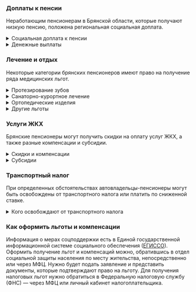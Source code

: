 ### Доплаты к пенсии
Неработающим пенсионерам в Брянской области, которые получают низкую пенсию, положена региональная социальная доплата. 
<details>
<summary>Социальная доплата к пенсии</summary>

В Брянской области региональный прожиточный минимум пенсионера ниже общефедерального. Поэтому неработающим пенсионерам с низкой пенсией положена федеральная социальная доплата до российского прожиточного минимума пенсионера. В 2021 году эта сумма [составляет]( https://pfr.gov.ru/grazhdanam/pensionres/soc_doplata/~7905) 10 022 рубля. Для назначения выплаты нужно обращаться в территориальное отделение Пенсионного фонда по месту своего жительства. 
</details>
<details>
<summary>Денежные выплаты</summary>

Если пенсионер относится к льготной категории, ему положена ежемесячная денежная выплата (ЕДВ), которую регулярно индексируют. Брянским ветеранам труда и пострадавшим от политических репрессий [полагается]( https://docs.cntd.ru/document/974002302) ЕДВ в сумме 416 рублей, а реабилитированным лицам и труженикам тыла — 519 рублей. 
</details>


### Лечение и отдых
Некоторые категории брянских пенсионеров имеют право на получение ряда медицинских льгот.  
<details>
<summary>Протезирование зубов</summary>

Брянским пенсионерам, которые являются ветеранами труда, тружениками тыла, реабилитированными лицами или пострадавшими от репрессий, [возмещают]( https://docs.cntd.ru/document/974002302) часть расходов на изготовление и ремонт зубных протезов (кроме изготовленных из драгоценных металлов и металлокерамики). Компенсация составляет 75% от потраченного, но не более 2500 рублей в год. 
</details>
<details>
<summary>Санаторно-курортное лечение</summary>

Брянским инвалидам I группы вследствие военной травмы, по зрению или страдающим хронической почечной недостаточностью возмещают расходы на оплату проезда к месту лечения или реабилитации и обратно в поездах дальнего следования или междугородних автобусах.
</details>
<details>
<summary>Ортопедические изделия</summary>

В Брянской области пенсионеров, не являющихся инвалидами, обеспечивают по назначению врача протезно-ортопедическими изделиями.
</details>
<details>
<summary>Другие льготы</summary>

Брянские ветераны труда сохраняют обслуживание в поликлиниках и других медицинских учреждениях, к которым они были прикреплены в период работы до выхода на пенсию. Преимущественное право приёма в дома-интернаты для престарелых и инвалидов имеют брянские реабилитированные и пострадавшие от репрессий пенсионеры.
</details>


### Услуги ЖКХ
Брянские пенсионеры могут получить скидки на оплату услуг ЖКХ, а также разные компенсации и субсидии. 
<details>
<summary>Скидки и компенсации</summary>

Ветеранам труда и военной службы в Брянской области выплачивают 50-процентную компенсацию на оплату жилого помещения и коммунальных услуг, а также оплату капремонта. Право на возврат 50% расходов есть у реабилитированных и пострадавших от репрессий граждан. При этом выплата «в пределах утверждённых нормативов потребления» положена только тем, у кого нет задолженности по оплате услуг ЖКХ.
Одиноких неработающих пенсионеров по достижении 70 лет освобождают от взносов на капремонт на 50%, а когда им исполняется 80 лет, они могут не оплачивать этот взнос совсем. Льгота распространяется и на граждан этого возраста, если их семья состоит из неработающих пенсионеров и (или) инвалидов. 
Реабилитированные и пострадавшие от репрессий граждане имеют право на внеочередную установку телефона. 
</details>
<details>
<summary>Субсидии</summary>

Брянские пенсионеры могут рассчитывать на субсидию при тратах на оплату ЖКУ 22% дохода.
</details>

### Транспортный налог
При определенных обстоятельствах автовладельцы-пенсионеры могут быть освобождены от транспортного налога или платить по сниженной ставке. 
<details>
<summary>Кого освобождают от транспортного налога</summary>

В Брянской области от налога [освобождены]( https://docs.cntd.ru/document/974002052) инвалиды I и II группы, а пенсионеры и мужчины старше 60 лет, а женщины — 55 лет платят 50% от него. Льгота распространяется на один легковой автомобиль мощностью не более 100 л. с., а также мотоцикл или мотороллер мощностью до 40 л. с.
Также от уплаты транспортного налога освобождены Герои СССР и РФ, награждённые орденом Славы трёх степеней. Не платят налог участники и инвалиды ВОВ и боевых действий, чернобыльцы. Освобождение от налога действует на один легковой автомобиль мощностью не более 100 л. с. 
</details>

### Как оформить льготы и компенсации 
Информация о мерах соцподдержки есть в Единой государственной информационной системе социального обеспечения ([ЕГИССО]( http://egisso.ru/site/client/#/)). Оформить получение льгот и компенсаций можно, обратившись в отдел социальной защиты населения по месту жительства, непосредственно или через МФЦ. Нужно будет подать заявление и представить документы, которые подтверждают право на льготу. Для получения налоговых льгот нужно обратиться в Федеральную налоговую службу (ФНС) — через МФЦ или личный кабинет налогоплательщика.


















